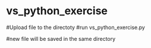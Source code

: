 # vs_python_exercise

#Upload file to the directoty
#run vs_python_exercise.py 

#new file will be saved in the same directory
